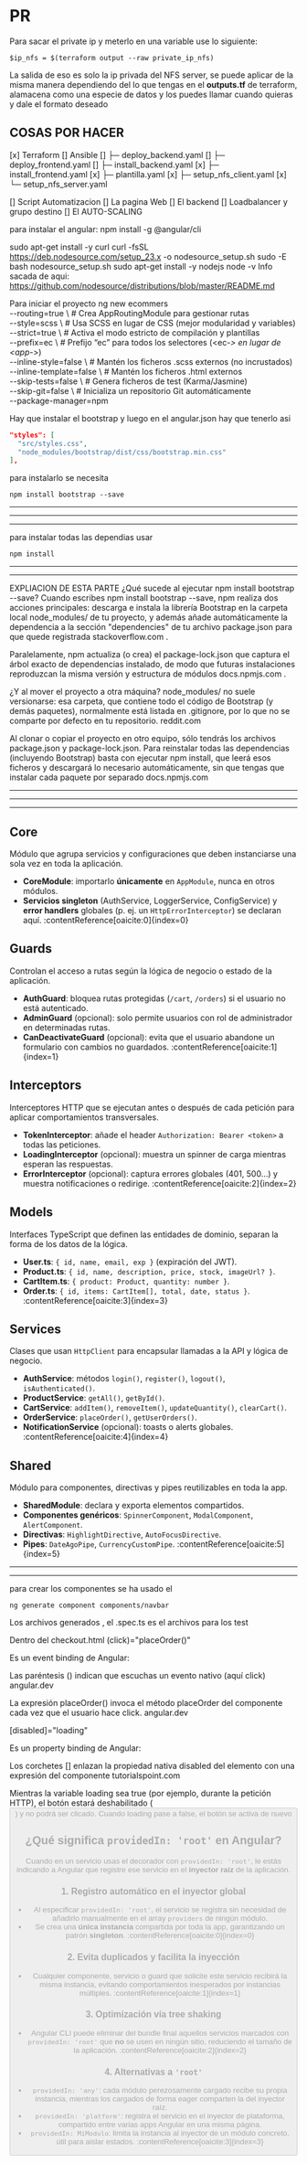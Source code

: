 # PR

Para sacar el private ip y meterlo en una variable use lo siguiente:
```
$ip_nfs = $(terraform output --raw private_ip_nfs)
```
La salida de eso es solo la ip privada del NFS server, se puede aplicar de la misma manera dependiendo del lo que tengas en el **outputs.tf** de terraform, alamacena como una especie de datos y los puedes llamar cuando quieras y dale el formato deseado

## COSAS POR HACER
[x] Terraform
[] Ansible
[]	├─ deploy_backend.yaml
[]	├─ deploy_frontend.yaml
[]	├─ install_backend.yaml 
[x]	├─ install_frontend.yaml
[x]	├─ plantilla.yaml
[x]	├─ setup_nfs_client.yaml
[x]	└─ setup_nfs_server.yaml

[] Script Automatizacion
[] La pagina Web
[] El backend
[] Loadbalancer y grupo destino
[] El AUTO-SCALING


para instalar el angular: npm install -g @angular/cli


sudo apt-get install -y curl
curl -fsSL https://deb.nodesource.com/setup_23.x -o nodesource_setup.sh
sudo -E bash nodesource_setup.sh
sudo apt-get install -y nodejs
node -v
Info sacada de aqui: https://github.com/nodesource/distributions/blob/master/README.md


Para iniciar el proyecto 
ng new ecommers \
  --routing=true \                # Crea AppRoutingModule para gestionar rutas  
  --style=scss \                  # Usa SCSS en lugar de CSS (mejor modularidad y variables)  
  --strict=true \                 # Activa el modo estricto de compilación y plantillas  
  --prefix=ec \                   # Prefijo “ec” para todos los selectores (<ec-*> en lugar de <app-*>)  
  --inline-style=false \          # Mantén los ficheros .scss externos (no incrustados)  
  --inline-template=false \       # Mantén los ficheros .html externos  
  --skip-tests=false \            # Genera ficheros de test (Karma/Jasmine)  
  --skip-git=false \              # Inicializa un repositorio Git automáticamente  
  --package-manager=npm   


Hay que instalar el bootstrap y luego en el angular.json hay que tenerlo asi
```json
"styles": [
  "src/styles.css",
  "node_modules/bootstrap/dist/css/bootstrap.min.css"
],
```

para instalarlo se necesita
```shell
npm install bootstrap --save
```
-----
-----
-----
para instalar todas las dependias usar 
```shell
npm install
```
-----
-----
EXPLIACION DE ESTA PARTE
¿Qué sucede al ejecutar npm install bootstrap --save?
Cuando escribes npm install bootstrap --save, npm realiza dos acciones principales: descarga e instala la librería Bootstrap en la carpeta local node_modules/ de tu proyecto, y además añade automáticamente la dependencia a la sección "dependencies" de tu archivo package.json para que quede registrada 
stackoverflow.com
.

Paralelamente, npm actualiza (o crea) el package-lock.json que captura el árbol exacto de dependencias instalado, de modo que futuras instalaciones reproduzcan la misma versión y estructura de módulos 
docs.npmjs.com
.

¿Y al mover el proyecto a otra máquina?
node_modules/ no suele versionarse: esa carpeta, que contiene todo el código de Bootstrap (y demás paquetes), normalmente está listada en .gitignore, por lo que no se comparte por defecto en tu repositorio. 
reddit.com

Al clonar o copiar el proyecto en otro equipo, sólo tendrás los archivos package.json y package-lock.json. Para reinstalar todas las dependencias (incluyendo Bootstrap) basta con ejecutar npm install, que leerá esos ficheros y descargará lo necesario automáticamente, sin que tengas que instalar cada paquete por separado 
docs.npmjs.com

-----
-----
-----

## Core  
Módulo que agrupa servicios y configuraciones que deben instanciarse una sola vez en toda la aplicación.  
- **CoreModule**: importarlo **únicamente** en `AppModule`, nunca en otros módulos.  
- **Servicios singleton** (AuthService, LoggerService, ConfigService) y **error handlers** globales (p. ej. un `HttpErrorInterceptor`) se declaran aquí. :contentReference[oaicite:0]{index=0}  

## Guards  
Controlan el acceso a rutas según la lógica de negocio o estado de la aplicación.  
- **AuthGuard**: bloquea rutas protegidas (`/cart`, `/orders`) si el usuario no está autenticado.  
- **AdminGuard** (opcional): solo permite usuarios con rol de administrador en determinadas rutas.  
- **CanDeactivateGuard** (opcional): evita que el usuario abandone un formulario con cambios no guardados. :contentReference[oaicite:1]{index=1}  

## Interceptors  
Interceptores HTTP que se ejecutan antes o después de cada petición para aplicar comportamientos transversales.  
- **TokenInterceptor**: añade el header `Authorization: Bearer <token>` a todas las peticiones.  
- **LoadingInterceptor** (opcional): muestra un spinner de carga mientras esperan las respuestas.  
- **ErrorInterceptor** (opcional): captura errores globales (401, 500…) y muestra notificaciones o redirige. :contentReference[oaicite:2]{index=2}  

## Models  
Interfaces TypeScript que definen las entidades de dominio, separan la forma de los datos de la lógica.  
- **User.ts**: `{ id, name, email, exp }` (expiración del JWT).  
- **Product.ts**: `{ id, name, description, price, stock, imageUrl? }`.  
- **CartItem.ts**: `{ product: Product, quantity: number }`.  
- **Order.ts**: `{ id, items: CartItem[], total, date, status }`. :contentReference[oaicite:3]{index=3}  

## Services  
Clases que usan `HttpClient` para encapsular llamadas a la API y lógica de negocio.  
- **AuthService**: métodos `login()`, `register()`, `logout()`, `isAuthenticated()`.  
- **ProductService**: `getAll()`, `getById()`.  
- **CartService**: `addItem()`, `removeItem()`, `updateQuantity()`, `clearCart()`.  
- **OrderService**: `placeOrder()`, `getUserOrders()`.  
- **NotificationService** (opcional): toasts o alerts globales. :contentReference[oaicite:4]{index=4}  

## Shared  
Módulo para componentes, directivas y pipes reutilizables en toda la app.  
- **SharedModule**: declara y exporta elementos compartidos.  
- **Componentes genéricos**: `SpinnerComponent`, `ModalComponent`, `AlertComponent`.  
- **Directivas**: `HighlightDirective`, `AutoFocusDirective`.  
- **Pipes**: `DateAgoPipe`, `CurrencyCustomPipe`. :contentReference[oaicite:5]{index=5}  

-----
-----
para crear los componentes se ha usado el 
```
ng generate component components/navbar
```
Los archivos generados , el .spec.ts es el archivos para los test

Dentro del checkout.html
(click)="placeOrder()"

Es un event binding de Angular:

Las paréntesis () indican que escuchas un evento nativo (aquí click) 
angular.dev

La expresión placeOrder() invoca el método placeOrder del componente cada vez que el usuario hace click. 
angular.dev

[disabled]="loading"

Es un property binding de Angular:

Los corchetes [] enlazan la propiedad nativa disabled del elemento con una expresión del componente 
tutorialspoint.com

Mientras la variable loading sea true (por ejemplo, durante la petición HTTP), el botón estará deshabilitado (<button disabled>) y no podrá ser clicado. Cuando loading pase a false, el botón se activa de nuevo



## ¿Qué significa `providedIn: 'root'` en Angular?

Cuando en un servicio usas el decorador con `providedIn: 'root'`, le estás indicando a Angular que registre ese servicio en el **inyector raíz** de la aplicación.  

### 1. Registro automático en el inyector global  
- Al especificar `providedIn: 'root'`, el servicio se registra sin necesidad de añadirlo manualmente en el array `providers` de ningún módulo.  
- Se crea una **única instancia** compartida por toda la app, garantizando un patrón **singleton**. :contentReference[oaicite:0]{index=0}

### 2. Evita duplicados y facilita la inyección  
- Cualquier componente, servicio o guard que solicite este servicio recibirá la misma instancia, evitando comportamientos inesperados por instancias múltiples. :contentReference[oaicite:1]{index=1}

### 3. Optimización vía tree shaking  
- Angular CLI puede eliminar del bundle final aquellos servicios marcados con `providedIn: 'root'` que **no** se usen en ningún sitio, reduciendo el tamaño de la aplicación. :contentReference[oaicite:2]{index=2}

### 4. Alternativas a `'root'`  
- `providedIn: 'any'`: cada módulo perezosamente cargado recibe su propia instancia, mientras los cargados de forma eager comparten la del inyector raíz.  
- `providedIn: 'platform'`: registra el servicio en el inyector de plataforma, compartido entre varias apps Angular en una misma página.  
- `providedIn: MiModulo`: limita la instancia al inyector de un módulo concreto, útil para aislar estados. :contentReference[oaicite:3]{index=3}

